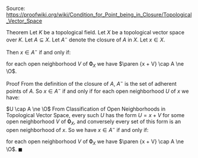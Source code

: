 # 

Source: https://proofwiki.org/wiki/Condition_for_Point_being_in_Closure/Topological_Vector_Space

Theorem
Let $K$ be a topological field.
Let $X$ be a topological vector space over $K$. 
Let $A \subseteq X$. 
Let $A^-$ denote the closure of $A$ in $X$.
Let $x \in X$. 

Then $x \in A^-$ if and only if:

for each open neighborhood $V$ of ${\mathbf 0}_X$ we have $\paren {x + V} \cap A \ne \O$.


Proof
From the definition of the closure of $A$, $A^-$ is the set of adherent points of $A$.
So $x \in A^-$ if and only if for each open neighborhood $U$ of $x$ we have: 

$U \cap A \ne \O$
From Classification of Open Neighborhoods in Topological Vector Space, every such $U$ has the form $U = x + V$ for some open neighborhood $V$ of ${\mathbf 0}_X$, and conversely every set of this form is an open neighborhood of $x$. 
So we have $x \in A^-$ if and only if:

for each open neighborhood $V$ of ${\mathbf 0}_X$ we have $\paren {x + V} \cap A \ne \O$.
$\blacksquare$





